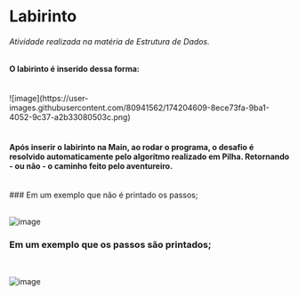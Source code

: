 # Labirinto 
###### Atividade realizada na matéria de Estrutura de Dados.

#### O labirinto é inserido dessa forma: <br>
<br>
![image](https://user-images.githubusercontent.com/80941562/174204609-8ece73fa-9ba1-4052-9c37-a2b33080503c.png)
<br>
<br>

#### Após inserir o labirinto na Main, ao rodar o programa, o desafio é resolvido automaticamente pelo algoritmo realizado em Pilha. Retornando - ou não - o caminho feito pelo aventureiro. <br>
<br>
### Em um exemplo que não é printado os passos; <br>
<br>

![image](https://user-images.githubusercontent.com/80941562/174204809-3fb1dd7a-de31-4375-98ab-a5967915202f.png)

### Em um exemplo que os passos são printados; <br>
<br>

![image](https://user-images.githubusercontent.com/80941562/174204888-d5a244e5-bbff-4b66-982c-1ef37ffb8210.png)






